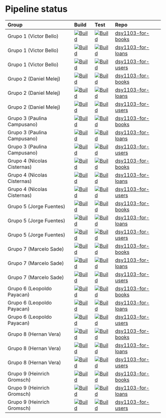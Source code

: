 # Pipeline status
Group | Build | Test | Repo 
|:-----|:-------|:-----|:-----
|Grupo 1 (Victor Bello)|[![Build](https://github.com/stywan/dsy1103-for-books/actions/workflows/build.yml/badge.svg)](https://github.com/stywan/dsy1103-for-books/actions/workflows/build.yml)|[![Build](https://github.com/stywan/dsy1103-for-books/actions/workflows/tests.yml/badge.svg)](https://github.com/stywan/dsy1103-for-books/actions/workflows/tests.yml)|[dsy1103-for-books](https://github.com/stywan/dsy1103-for-books)
|Grupo 1 (Victor Bello)|[![Build](https://github.com/stywan/dsy1103-for-loans/actions/workflows/build.yml/badge.svg)](https://github.com/stywan/dsy1103-for-loans/actions/workflows/build.yml)|[![Build](https://github.com/stywan/dsy1103-for-loans/actions/workflows/tests.yml/badge.svg)](https://github.com/stywan/dsy1103-for-loans/actions/workflows/tests.yml)|[dsy1103-for-loans](https://github.com/stywan/dsy1103-for-loans)
|Grupo 1 (Victor Bello)|[![Build](https://github.com/stywan/dsy1103-for-users/actions/workflows/build.yml/badge.svg)](https://github.com/stywan/dsy1103-for-users/actions/workflows/build.yml)|[![Build](https://github.com/stywan/dsy1103-for-users/actions/workflows/tests.yml/badge.svg)](https://github.com/stywan/dsy1103-for-users/actions/workflows/tests.yml)|[dsy1103-for-users](https://github.com/stywan/dsy1103-for-users)
|Grupo 2 (Daniel Melej)|[![Build](https://github.com/DanielMelej/dsy1103-for-books/actions/workflows/build.yml/badge.svg)](https://github.com/DanielMelej/dsy1103-for-books/actions/workflows/build.yml)|[![Build](https://github.com/DanielMelej/dsy1103-for-books/actions/workflows/tests.yml/badge.svg)](https://github.com/DanielMelej/dsy1103-for-books/actions/workflows/tests.yml)|[dsy1103-for-books](https://github.com/DanielMelej/dsy1103-for-books)
|Grupo 2 (Daniel Melej)|[![Build](https://github.com/DanielMelej/dsy1103-for-loans/actions/workflows/build.yml/badge.svg)](https://github.com/DanielMelej/dsy1103-for-loans/actions/workflows/build.yml)|[![Build](https://github.com/DanielMelej/dsy1103-for-loans/actions/workflows/tests.yml/badge.svg)](https://github.com/DanielMelej/dsy1103-for-loans/actions/workflows/tests.yml)|[dsy1103-for-loans](https://github.com/DanielMelej/dsy1103-for-loans)
|Grupo 2 (Daniel Melej)|[![Build](https://github.com/DanielMelej/dsy1103-for-users/actions/workflows/build.yml/badge.svg)](https://github.com/DanielMelej/dsy1103-for-users/actions/workflows/build.yml)|[![Build](https://github.com/DanielMelej/dsy1103-for-users/actions/workflows/tests.yml/badge.svg)](https://github.com/DanielMelej/dsy1103-for-users/actions/workflows/tests.yml)|[dsy1103-for-users](https://github.com/DanielMelej/dsy1103-for-users)
|Grupo 3 (Paulina Campusano)|[![Build](https://github.com/PaulinaCampusano/dsy1103-for-books/actions/workflows/build.yml/badge.svg)](https://github.com/PaulinaCampusano/dsy1103-for-books/actions/workflows/build.yml)|[![Build](https://github.com/PaulinaCampusano/dsy1103-for-books/actions/workflows/tests.yml/badge.svg)](https://github.com/PaulinaCampusano/dsy1103-for-books/actions/workflows/tests.yml)|[dsy1103-for-books](https://github.com/PaulinaCampusano/dsy1103-for-books)
|Grupo 3 (Paulina Campusano)|[![Build](https://github.com/PaulinaCampusano/dsy1103-for-loans/actions/workflows/build.yml/badge.svg)](https://github.com/PaulinaCampusano/dsy1103-for-loans/actions/workflows/build.yml)|[![Build](https://github.com/PaulinaCampusano/dsy1103-for-loans/actions/workflows/tests.yml/badge.svg)](https://github.com/PaulinaCampusano/dsy1103-for-loans/actions/workflows/tests.yml)|[dsy1103-for-loans](https://github.com/PaulinaCampusano/dsy1103-for-loans)
|Grupo 3 (Paulina Campusano)|[![Build](https://github.com/PaulinaCampusano/dsy1103-for-users/actions/workflows/build.yml/badge.svg)](https://github.com/PaulinaCampusano/dsy1103-for-users/actions/workflows/build.yml)|[![Build](https://github.com/PaulinaCampusano/dsy1103-for-users/actions/workflows/tests.yml/badge.svg)](https://github.com/PaulinaCampusano/dsy1103-for-users/actions/workflows/tests.yml)|[dsy1103-for-users](https://github.com/PaulinaCampusano/dsy1103-for-users)
|Grupo 4 (Nicolas Cisternas)|[![Build](https://github.com/NicoCisternas1111/dsy1103-for-books/actions/workflows/build.yml/badge.svg)](https://github.com/NicoCisternas1111/dsy1103-for-books/actions/workflows/build.yml)|[![Build](https://github.com/NicoCisternas1111/dsy1103-for-books/actions/workflows/tests.yml/badge.svg)](https://github.com/NicoCisternas1111/dsy1103-for-books/actions/workflows/tests.yml)|[dsy1103-for-books](https://github.com/NicoCisternas1111/dsy1103-for-books)
|Grupo 4 (Nicolas Cisternas)|[![Build](https://github.com/NicoCisternas1111/dsy1103-for-loans/actions/workflows/build.yml/badge.svg)](https://github.com/NicoCisternas1111/dsy1103-for-loans/actions/workflows/build.yml)|[![Build](https://github.com/NicoCisternas1111/dsy1103-for-loans/actions/workflows/tests.yml/badge.svg)](https://github.com/NicoCisternas1111/dsy1103-for-loans/actions/workflows/tests.yml)|[dsy1103-for-loans](https://github.com/NicoCisternas1111/dsy1103-for-loans)
|Grupo 4 (Nicolas Cisternas)|[![Build](https://github.com/NicoCisternas1111/dsy1103-for-users/actions/workflows/build.yml/badge.svg)](https://github.com/NicoCisternas1111/dsy1103-for-users/actions/workflows/build.yml)|[![Build](https://github.com/NicoCisternas1111/dsy1103-for-users/actions/workflows/tests.yml/badge.svg)](https://github.com/NicoCisternas1111/dsy1103-for-users/actions/workflows/tests.yml)|[dsy1103-for-users](https://github.com/NicoCisternas1111/dsy1103-for-users)
|Grupo 5 (Jorge Fuentes)|[![Build](https://github.com/JFFica/dsy1103-for-books/actions/workflows/build.yml/badge.svg)](https://github.com/JFFica/dsy1103-for-books/actions/workflows/build.yml)|[![Build](https://github.com/JFFica/dsy1103-for-books/actions/workflows/tests.yml/badge.svg)](https://github.com/JFFica/dsy1103-for-books/actions/workflows/tests.yml)|[dsy1103-for-books](https://github.com/JFFica/dsy1103-for-books)
|Grupo 5 (Jorge Fuentes)|[![Build](https://github.com/JFFica/dsy1103-for-loans/actions/workflows/build.yml/badge.svg)](https://github.com/JFFica/dsy1103-for-loans/actions/workflows/build.yml)|[![Build](https://github.com/JFFica/dsy1103-for-loans/actions/workflows/tests.yml/badge.svg)](https://github.com/JFFica/dsy1103-for-loans/actions/workflows/tests.yml)|[dsy1103-for-loans](https://github.com/JFFica/dsy1103-for-loans)
|Grupo 5 (Jorge Fuentes)|[![Build](https://github.com/JFFica/dsy1103-for-users/actions/workflows/build.yml/badge.svg)](https://github.com/JFFica/dsy1103-for-users/actions/workflows/build.yml)|[![Build](https://github.com/JFFica/dsy1103-for-users/actions/workflows/tests.yml/badge.svg)](https://github.com/JFFica/dsy1103-for-users/actions/workflows/tests.yml)|[dsy1103-for-users](https://github.com/JFFica/dsy1103-for-users)
|Grupo 7 (Marcelo Sade)|[![Build](https://github.com/JOOORMUNDGANDER/dsy1103-for-books/actions/workflows/build.yml/badge.svg)](https://github.com/JOOORMUNDGANDER/dsy1103-for-books/actions/workflows/build.yml)|[![Build](https://github.com/JOOORMUNDGANDER/dsy1103-for-books/actions/workflows/tests.yml/badge.svg)](https://github.com/JOOORMUNDGANDER/dsy1103-for-books/actions/workflows/tests.yml)|[dsy1103-for-books](https://github.com/JOOORMUNDGANDER/dsy1103-for-books)
|Grupo 7 (Marcelo Sade)|[![Build](https://github.com/JOOORMUNDGANDER/dsy1103-for-loans/actions/workflows/build.yml/badge.svg)](https://github.com/JOOORMUNDGANDER/dsy1103-for-loans/actions/workflows/build.yml)|[![Build](https://github.com/JOOORMUNDGANDER/dsy1103-for-loans/actions/workflows/tests.yml/badge.svg)](https://github.com/JOOORMUNDGANDER/dsy1103-for-loans/actions/workflows/tests.yml)|[dsy1103-for-loans](https://github.com/JOOORMUNDGANDER/dsy1103-for-loans)
|Grupo 7 (Marcelo Sade)|[![Build](https://github.com/JOOORMUNDGANDER/dsy1103-for-users/actions/workflows/build.yml/badge.svg)](https://github.com/JOOORMUNDGANDER/dsy1103-for-users/actions/workflows/build.yml)|[![Build](https://github.com/JOOORMUNDGANDER/dsy1103-for-users/actions/workflows/tests.yml/badge.svg)](https://github.com/JOOORMUNDGANDER/dsy1103-for-users/actions/workflows/tests.yml)|[dsy1103-for-users](https://github.com/JOOORMUNDGANDER/dsy1103-for-users)
|Grupo 6 (Leopoldo Payacan)|[![Build](https://github.com/LeoDuocUC/dsy1103-for-books/actions/workflows/build.yml/badge.svg)](https://github.com/LeoDuocUC/dsy1103-for-books/actions/workflows/build.yml)|[![Build](https://github.com/LeoDuocUC/dsy1103-for-books/actions/workflows/tests.yml/badge.svg)](https://github.com/LeoDuocUC/dsy1103-for-books/actions/workflows/tests.yml)|[dsy1103-for-books](https://github.com/LeoDuocUC/dsy1103-for-books)
|Grupo 6 (Leopoldo Payacan)|[![Build](https://github.com/LeoDuocUC/dsy1103-for-loans/actions/workflows/build.yml/badge.svg)](https://github.com/LeoDuocUC/dsy1103-for-loans/actions/workflows/build.yml)|[![Build](https://github.com/LeoDuocUC/dsy1103-for-loans/actions/workflows/tests.yml/badge.svg)](https://github.com/LeoDuocUC/dsy1103-for-loans/actions/workflows/tests.yml)|[dsy1103-for-loans](https://github.com/LeoDuocUC/dsy1103-for-loans)
|Grupo 6 (Leopoldo Payacan)|[![Build](https://github.com/LeoDuocUC/dsy1103-for-users/actions/workflows/build.yml/badge.svg)](https://github.com/LeoDuocUC/dsy1103-for-users/actions/workflows/build.yml)|[![Build](https://github.com/LeoDuocUC/dsy1103-for-users/actions/workflows/tests.yml/badge.svg)](https://github.com/LeoDuocUC/dsy1103-for-users/actions/workflows/tests.yml)|[dsy1103-for-users](https://github.com/LeoDuocUC/dsy1103-for-users)
|Grupo 8 (Hernan Vera)|[![Build](https://github.com/nanesher/dsy1103-for-books/actions/workflows/build.yml/badge.svg)](https://github.com/nanesher/dsy1103-for-books/actions/workflows/build.yml)|[![Build](https://github.com/nanesher/dsy1103-for-books/actions/workflows/tests.yml/badge.svg)](https://github.com/nanesher/dsy1103-for-books/actions/workflows/tests.yml)|[dsy1103-for-books](https://github.com/nanesher/dsy1103-for-books)
|Grupo 8 (Hernan Vera)|[![Build](https://github.com/nanesher/dsy1103-for-loans/actions/workflows/build.yml/badge.svg)](https://github.com/nanesher/dsy1103-for-loans/actions/workflows/build.yml)|[![Build](https://github.com/nanesher/dsy1103-for-loans/actions/workflows/tests.yml/badge.svg)](https://github.com/nanesher/dsy1103-for-loans/actions/workflows/tests.yml)|[dsy1103-for-loans](https://github.com/nanesher/dsy1103-for-loans)
|Grupo 8 (Hernan Vera)|[![Build](https://github.com/nanesher/dsy1103-for-users/actions/workflows/build.yml/badge.svg)](https://github.com/nanesher/dsy1103-for-users/actions/workflows/build.yml)|[![Build](https://github.com/nanesher/dsy1103-for-users/actions/workflows/tests.yml/badge.svg)](https://github.com/nanesher/dsy1103-for-users/actions/workflows/tests.yml)|[dsy1103-for-users](https://github.com/nanesher/dsy1103-for-users)
|Grupo 9 (Heinrich Gromsch)|[![Build](https://github.com/hgromsch/dsy1103-for-books/actions/workflows/build.yml/badge.svg)](https://github.com/hgromsch/dsy1103-for-books/actions/workflows/build.yml)|[![Build](https://github.com/hgromsch/dsy1103-for-books/actions/workflows/tests.yml/badge.svg)](https://github.com/hgromsch/dsy1103-for-books/actions/workflows/tests.yml)|[dsy1103-for-books](https://github.com/hgromsch/dsy1103-for-books)
|Grupo 9 (Heinrich Gromsch)|[![Build](https://github.com/hgromsch/dsy1103-for-loans/actions/workflows/build.yml/badge.svg)](https://github.com/hgromsch/dsy1103-for-loans/actions/workflows/build.yml)|[![Build](https://github.com/hgromsch/dsy1103-for-loans/actions/workflows/tests.yml/badge.svg)](https://github.com/hgromsch/dsy1103-for-loans/actions/workflows/tests.yml)|[dsy1103-for-loans](https://github.com/hgromsch/dsy1103-for-loans)
|Grupo 9 (Heinrich Gromsch)|[![Build](https://github.com/hgromsch/dsy1103-for-users/actions/workflows/build.yml/badge.svg)](https://github.com/hgromsch/dsy1103-for-users/actions/workflows/build.yml)|[![Build](https://github.com/hgromsch/dsy1103-for-users/actions/workflows/tests.yml/badge.svg)](https://github.com/hgromsch/dsy1103-for-users/actions/workflows/tests.yml)|[dsy1103-for-users](https://github.com/hgromsch/dsy1103-for-users)
